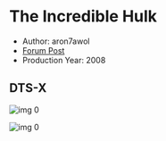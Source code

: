 # The Incredible Hulk

* Author: aron7awol
* [Forum Post](https://www.avsforum.com/threads/bass-eq-for-filtered-movies.2995212/post-57124314)
* Production Year: 2008

## DTS-X

![img 0](https://i.imgur.com/h4RcGSC.jpg)

![img 0](https://i.imgur.com/74SaA36.jpg)

